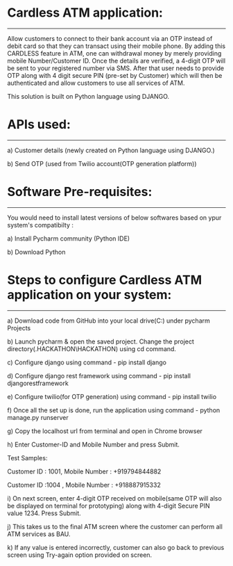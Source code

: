 # Cardless ATM application:
---------------------------
Allow customers to connect to their bank account via an OTP instead of debit card so that they can transact using their mobile phone. 
By adding this CARDLESS feature in ATM, one can withdrawal money by merely providing mobile Number/Customer ID. Once the details are verified, a 4-digit OTP will be sent to your registered number via SMS. After that user needs to provide OTP along with 4 digit secure PIN (pre-set by Customer) which will then be authenticated and allow customers to use all services of ATM. 

This solution is built on Python language using DJANGO.

# APIs used:
------------
a) Customer details (newly created on Python language using DJANGO.)

b) Send OTP (used from Twilio account(OTP generation platform))

# Software Pre-requisites:
--------------------------
You would need to install latest versions of below softwares based on ypur system's compatibilty :

a) Install Pycharm community (Python IDE)

b) Download Python 

# Steps to configure Cardless ATM application on your system:
------------------------------------------------------------
a) Download code from GitHub into your local drive(C:) under pycharm Projects

b) Launch pycharm & open the saved project. Change the project directory(.HACKATHON\HACKATHON\) using cd command.

c) Configure django using command - pip install django

d) Configure django rest framework using command - pip install djangorestframework

e) Configure twilio(for OTP generation) using command - pip install twilio

f) Once all the set up is done, run the application using command - python manage.py runserver

g) Copy the localhost url from terminal and open in Chrome browser

h) Enter Customer-ID and Mobile Number and press Submit.

Test Samples:

Customer ID : 1001, Mobile Number : +919794844882

Customer ID :1004 , Mobile Number : +918887915332

i) On next screen, enter 4-digit OTP received on mobile(same OTP will also be displayed on terminal for prototyping) along with 4-digit Secure PIN value 1234. 
Press Submit.

j) This takes us to the final ATM screen where the customer can perform all ATM services as BAU. 

k) If any value is entered incorrectly, customer can also go back to previous screen using Try-again option provided on screen.
